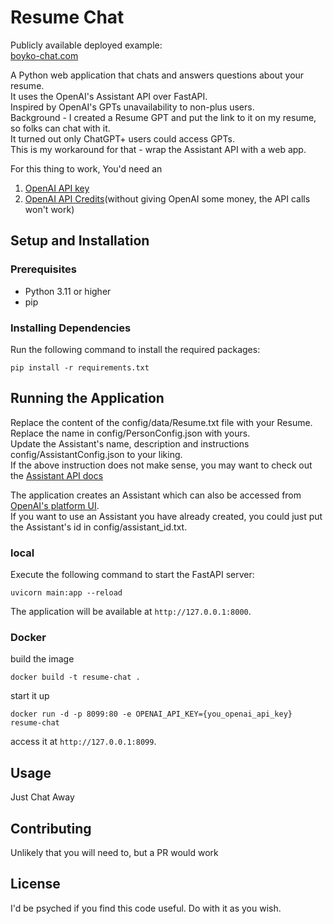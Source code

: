 # Resume Chat

Publicly available deployed example:  
[boyko-chat.com](http://boyko-chat.com)

A Python web application that chats and answers questions about your resume.  
It uses the OpenAI's Assistant API over FastAPI.  
Inspired by OpenAI's GPTs unavailability to non-plus users.  
Background - I created a Resume GPT and put the link to it on my resume, so folks can chat with it.  
It turned out only ChatGPT+ users could access GPTs.  
This is my workaround for that - wrap the Assistant API with a web app.  

For this thing to work, You'd need an 
1. [OpenAI API key ](https://platform.openai.com/api-keys)
2. [OpenAI API Credits](https://platform.openai.com/account/billing/overview)(without giving OpenAI some money, the API calls won't work)

## Setup and Installation

### Prerequisites

- Python 3.11 or higher
- pip

### Installing Dependencies

Run the following command to install the required packages:

```shell
pip install -r requirements.txt
```


## Running the Application

Replace the content of the config/data/Resume.txt file with your Resume.  
Replace the name in config/PersonConfig.json with yours.  
Update the Assistant's name, description and instructions config/AssistantConfig.json to your liking.  
If the above instruction does not make sense, you may want to check out the [Assistant API docs](https://platform.openai.com/docs/assistants/overview)  

The application creates an Assistant which can also be accessed from [OpenAI's platform UI](https://platform.openai.com/assistants).  
If you want to use an Assistant you have already created, you could just put the Assistant's id in config/assistant_id.txt.  

### local
Execute the following command to start the FastAPI server:

```shell
uvicorn main:app --reload
```

The application will be available at `http://127.0.0.1:8000`.

### Docker
build the image
```shell
docker build -t resume-chat .
```
start it up
```shell
docker run -d -p 8099:80 -e OPENAI_API_KEY={you_openai_api_key} resume-chat
```
access it at `http://127.0.0.1:8099`.

## Usage

Just Chat Away

## Contributing

Unlikely that you will need to, but a PR would work

## License
I'd be psyched if you find this code useful. Do with it as you wish.


